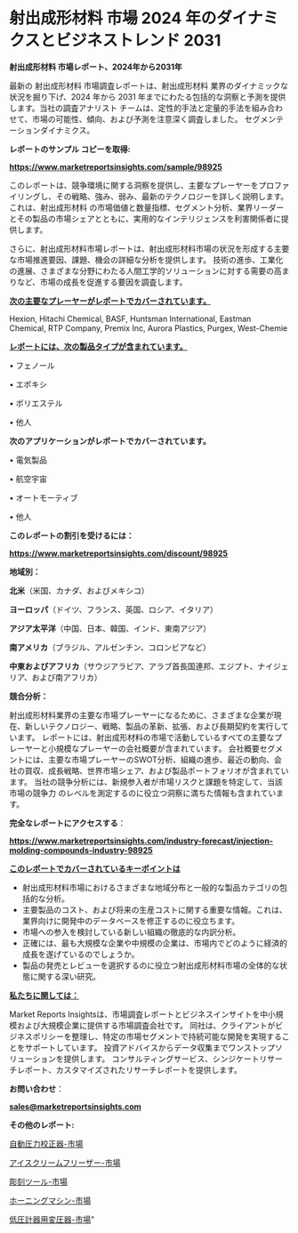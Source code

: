 # 射出成形材料 市場 2024 年のダイナミクスとビジネストレンド 2031

<strong>射出成形材料 市場レポート、2024年から2031年</strong>

最新の 射出成形材料 市場調査レポートは、射出成形材料 業界のダイナミックな状況を掘り下げ、2024 年から 2031 年までにわたる包括的な洞察と予測を提供します。当社の調査アナリスト チームは、定性的手法と定量的手法を組み合わせて、市場の可能性、傾向、および予測を注意深く調査しました。 セグメンテーションダイナミクス。



<strong>レポートのサンプル コピーを取得:</strong> <a href=https://www.marketreportsinsights.com/sample/98925>

<strong><u>https://www.marketreportsinsights.com/sample/98925</u></strong></a>

このレポートは、競争環境に関する洞察を提供し、主要なプレーヤーをプロファイリングし、その戦略、強み、弱み、最新のテクノロジーを詳しく説明します。 これは、射出成形材料 の市場価値と数量指標、セグメント分析、業界リーダーとその製品の市場シェアとともに、実用的なインテリジェンスを利害関係者に提供します。

さらに、射出成形材料市場レポートは、射出成形材料市場の状況を形成する主要な市場推進要因、課題、機会の詳細な分析を提供します。 技術の進歩、工業化の進展、さまざまな分野にわたる人間工学的ソリューションに対する需要の高まりなど、市場の成長を促進する要因を調査します。



<strong><u>次の主要なプレーヤーがレポートでカバーされています。</u></strong>

Hexion, Hitachi Chemical, BASF, Huntsman International, Eastman Chemical, RTP Company, Premix Inc, Aurora Plastics, Purgex, West-Chemie



<strong><u><b>レポートには、次の製品タイプが含まれています。</b></u></strong>

• フェノール

• エポキシ

• ポリエステル

• 他人



<strong><b>次のアプリケーションがレポートでカバーされています。</b></strong>

• 電気製品

• 航空宇宙

• オートモーティブ

• 他人



<strong><b>このレポートの割引を受けるには：</b></strong><a href=https://www.marketreportsinsights.com/discount/98925>

<strong><u>https://www.marketreportsinsights.com/discount/98925</u></strong></a>



<strong>地域別：</strong>



<strong>北米</strong>（米国、カナダ、およびメキシコ）



<strong>ヨーロッパ</strong>（ドイツ、フランス、英国、ロシア、イタリア）



<strong>アジア太平洋</strong>（中国、日本、韓国、インド、東南アジア）



<strong>南アメリカ</strong>（ブラジル、アルゼンチン、コロンビアなど）



<strong>中東およびアフリカ</strong>（サウジアラビア、アラブ首長国連邦、エジプト、ナイジェリア、および南アフリカ）



<strong>競合分析：</strong>

射出成形材料業界の主要な市場プレーヤーになるために、さまざまな企業が現在、新しいテクノロジー、戦略、製品の革新、拡張、および長期契約を実行しています。 レポートには、射出成形材料の市場で活動しているすべての主要なプレーヤーと小規模なプレーヤーの会社概要が含まれています。 会社概要セグメントには、主要な市場プレーヤーのSWOT分析、組織の進歩、最近の動向、会社の買収、成長戦略、世界市場シェア、および製品ポートフォリオが含まれています。 当社の競争分析には、新規参入者が市場リスクと課題を特定して、当該市場の競争力 のレベルを測定するのに役立つ洞察に満ちた情報も含まれています。



<strong>完全なレポートにアクセスする</strong>：

<a href=https://www.marketreportsinsights.com/industry-forecast/injection-molding-compounds-industry-98925>

<strong><u>https://www.marketreportsinsights.com/industry-forecast/injection-molding-compounds-industry-98925</u></strong></a>



<strong><u><b>このレポートでカバーされているキーポイントは</b></u></strong>
<ul>
  <li>射出成形材料市場におけるさまざまな地域分布と一般的な製品カテゴリの包括的な分析。</li>
  <li>主要製品のコスト、および将来の生産コストに関する重要な情報。これは、業界向けに開発中のデータベースを修正するのに役立ちます。</li>
  <li>市場への参入を検討している新しい組織の徹底的な内訳分析。</li>
  <li>正確には、最も大規模な企業や中規模の企業は、市場内でどのように経済的成長を遂げているのでしょうか。</li>
  <li>製品の発売とレビューを選択するのに役立つ射出成形材料市場の全体的な状態に関する深い研究。</li>
</ul>


<strong><u><b>私たちに関しては：</b></u></strong>

Market Reports Insightsは、市場調査レポートとビジネスインサイトを中小規模および大規模企業に提供する市場調査会社です。 同社は、クライアントがビジネスポリシーを整理し、特定の市場セグメントで持続可能な開発を実現することをサポートしています。 投資アドバイスからデータ収集までワンストップソリューションを提供します。 コンサルティングサービス、シンジケートリサーチレポート、カスタマイズされたリサーチレポートを提供します。



<strong><b>お問い合わせ</b></strong>：

<a href=mailto:sales@marketreportsinsights.com>

<strong><u>sales@marketreportsinsights.com</u></strong></a>



<strong>その他のレポート:</strong>

<a href=https://www.linkedin.com/pulse/自動圧力校正器-市場-2023-競争分析と事業成長-2030-trend-tracking-toolbox-24-analysis-itbtf/>自動圧力校正器-市場</a>

<a href=https://www.linkedin.com/pulse/アイスクリームフリーザー-市場-2030-年までの需要に焦点を当てた-2023-年調査レポート-ouxhf/>アイスクリームフリーザー-市場</a>

<a href=https://www.linkedin.com/pulse/彫刻ツール-市場-2030-年までの需要に焦点を当てた-2023-年調査レポート-jczxf/>彫刻ツール-市場</a>

<a href=https://www.linkedin.com/pulse/ホーニングマシン-市場-2023-新興市場-将来の動向と市場需要-2030-fb89f/>ホーニングマシン-市場</a>

<a href=https://www.linkedin.com/pulse/低圧計器用変圧器-市場-2030-年までの需要に焦点を当てた-2023-年調査レポート-nxxgf/>低圧計器用変圧器-市場</a>"
